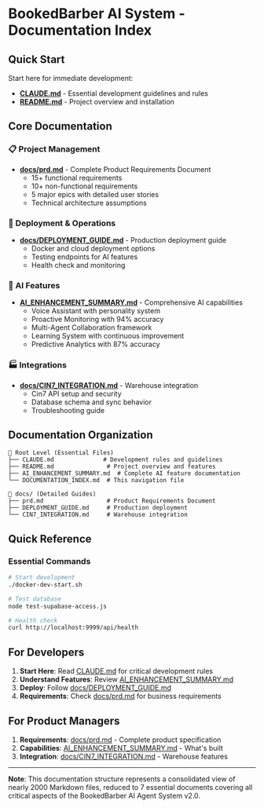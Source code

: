 # BookedBarber AI System - Documentation Index

## Quick Start
Start here for immediate development:
- **[CLAUDE.md](./CLAUDE.md)** - Essential development guidelines and rules
- **[README.md](./README.md)** - Project overview and installation

## Core Documentation

### 📋 Project Management
- **[docs/prd.md](./docs/prd.md)** - Complete Product Requirements Document
  - 15+ functional requirements
  - 10+ non-functional requirements  
  - 5 major epics with detailed user stories
  - Technical architecture assumptions

### 🚀 Deployment & Operations
- **[docs/DEPLOYMENT_GUIDE.md](./docs/DEPLOYMENT_GUIDE.md)** - Production deployment guide
  - Docker and cloud deployment options
  - Testing endpoints for AI features
  - Health check and monitoring

### 🤖 AI Features
- **[AI_ENHANCEMENT_SUMMARY.md](./AI_ENHANCEMENT_SUMMARY.md)** - Comprehensive AI capabilities
  - Voice Assistant with personality system
  - Proactive Monitoring with 94% accuracy
  - Multi-Agent Collaboration framework
  - Learning System with continuous improvement
  - Predictive Analytics with 87% accuracy

### 🏭 Integrations
- **[docs/CIN7_INTEGRATION.md](./docs/CIN7_INTEGRATION.md)** - Warehouse integration
  - Cin7 API setup and security
  - Database schema and sync behavior
  - Troubleshooting guide

## Documentation Organization

```
📁 Root Level (Essential Files)
├── CLAUDE.md              # Development rules and guidelines
├── README.md               # Project overview and features  
├── AI_ENHANCEMENT_SUMMARY.md  # Complete AI feature documentation
└── DOCUMENTATION_INDEX.md  # This navigation file

📁 docs/ (Detailed Guides)
├── prd.md                  # Product Requirements Document
├── DEPLOYMENT_GUIDE.md     # Production deployment
└── CIN7_INTEGRATION.md     # Warehouse integration
```

## Quick Reference

### Essential Commands
```bash
# Start development
./docker-dev-start.sh

# Test database
node test-supabase-access.js

# Health check
curl http://localhost:9999/api/health
```

## For Developers

1. **Start Here**: Read [CLAUDE.md](./CLAUDE.md) for critical development rules
2. **Understand Features**: Review [AI_ENHANCEMENT_SUMMARY.md](./AI_ENHANCEMENT_SUMMARY.md)
3. **Deploy**: Follow [docs/DEPLOYMENT_GUIDE.md](./docs/DEPLOYMENT_GUIDE.md)
4. **Requirements**: Check [docs/prd.md](./docs/prd.md) for business requirements

## For Product Managers

1. **Requirements**: [docs/prd.md](./docs/prd.md) - Complete product specification
2. **Capabilities**: [AI_ENHANCEMENT_SUMMARY.md](./AI_ENHANCEMENT_SUMMARY.md) - What's built
3. **Integration**: [docs/CIN7_INTEGRATION.md](./docs/CIN7_INTEGRATION.md) - Warehouse features

---

**Note**: This documentation structure represents a consolidated view of nearly 2000 Markdown files, reduced to 7 essential documents covering all critical aspects of the BookedBarber AI Agent System v2.0.